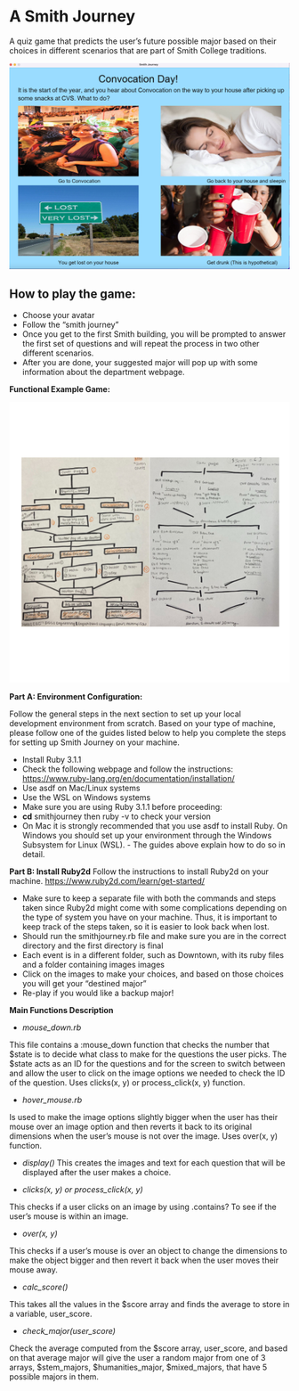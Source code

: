 # A Smith Journey
A quiz game that predicts the user’s future possible major based on their choices in different scenarios that are part of Smith College traditions. 

![Smithjourney](smithjourney.png)

## **How to play the game:**
- Choose your avatar
- Follow the “smith journey”
- Once you get to the first Smith building, you will be prompted to answer the first set of questions and will repeat the process in two other different scenarios.
- After you are done, your suggested major will pop up with some information about the department webpage. 

**Functional Example Game:**

![diagram](diagram.png)


**Part A: Environment Configuration:**

Follow the general steps in the next section to set up your local development environment from scratch. Based on your type of machine, please follow one of the guides listed below to help you complete the steps for setting up Smith Journey on your machine.

- Install Ruby 3.1.1
- Check the following webpage and follow the instructions: https://www.ruby-lang.org/en/documentation/installation/
- Use asdf on Mac/Linux systems
- Use the WSL on Windows systems
- Make sure you are using Ruby 3.1.1 before proceeding:
- **cd** smithjourney  then ruby -v to check your version
- On Mac it is strongly recommended that you use asdf to install Ruby. On Windows you should set up your environment through the Windows Subsystem for Linux (WSL). - The guides above explain how to do so in detail.

**Part B: Install Ruby2d**
Follow the instructions to install Ruby2d on your machine. 
https://www.ruby2d.com/learn/get-started/

- Make sure to keep a separate file with both the commands and steps taken since Ruby2d might come with some complications depending on the type of system you have on your machine. Thus, it is important to keep track of the steps taken, so it is easier to look back when lost.
- Should run the smithjourney.rb file and make sure you are in the correct directory and the first directory is final
- Each event is in a different folder, such as Downtown, with its ruby files and a folder containing images images 
- Click on the images to make your choices, and based on those choices you will get your “destined major” 
- Re-play if you would like a backup major! 


**Main Functions Description**

- *mouse_down.rb*

This file contains a :mouse_down function that checks the number that $state is to decide what class to make for the questions the user picks. The $state acts as an ID for the questions and for the screen to switch between and allow the user to click on the image options we needed to check the ID of the question. Uses clicks(x, y) or process_click(x, y) function.

- *hover_mouse.rb*

Is used to make the image options slightly bigger when the user has their mouse over an image option and then reverts it back to its original dimensions when the user’s mouse is not over the image. Uses over(x, y) function.

- *display()*
This creates the images and text for each question that will be displayed after the user makes a choice. 

- *clicks(x, y) or process_click(x, y)*

This checks if a user clicks on an image by using .contains? To see if the user’s mouse is within an image. 

- *over(x, y)*

This checks if a user’s mouse is over an object to change the dimensions to make the object bigger and then revert it back when the user moves their mouse away. 

- *calc_score()*

This takes all the values in the $score array and finds the average to store in a variable, user_score.

- *check_major(user_score)*

Check the average computed from the $score array, user_score, and based on that average major will give the user a random major from one of 3 arrays, $stem_majors, $humanities_major, $mixed_majors, that have 5 possible majors in them. 


